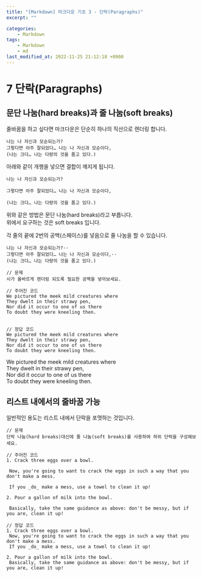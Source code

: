 ```yaml
---
title: "[Markdown] 마크다운 기초 3 - 단락(Paragraphs)"
excerpt: ""

categories:
    - Markdown
tags:
    - Markdown
    - md
last_modified_at: 2022-11-25 21:12:18 +0900
---
```


# 7 단락(Paragraphs)


## 문단 나눔(hard breaks)과 줄 나눔(soft breaks)
줄바꿈을 하고 싶다면 마크다운은 단순히 하나의 직선으로 렌더링 합니다.
```
나는 나 자신과 모순되는가?
그렇다면 아주 잘되었다… 나는 나 자신과 모순이다,
(나는 크다… 나는 다량의 것을 품고 있다.)
```

아래와 같이 개행을 넣으면 결합이 깨지게 됩니다. 
```
나는 나 자신과 모순되는가?

그렇다면 아주 잘되었다… 나는 나 자신과 모순이다,

(나는 크다… 나는 다량의 것을 품고 있다.)
```

위와 같은 방법은 문단 나눔(hard breaks)라고 부릅니다.   
위에서 요구하는 것은 soft breaks 입니다.  

각 줄의 끝에 2번의 공백(스페이스)를 넣음으로 줄 나눔을 할 수 있습니다. 

```
나는 나 자신과 모순되는가?··
그렇다면 아주 잘되었다… 나는 나 자신과 모순이다,··
(나는 크다… 나는 다량의 것을 품고 있다.)
```

```
// 문제 
시가 올바르게 렌더링 되도록 필요한 공백을 넣어보세요. 

// 주어진 코드 
We pictured the meek mild creatures where
They dwelt in their strawy pen,
Nor did it occur to one of us there
To doubt they were kneeling then.


// 정답 코드 
We pictured the meek mild creatures where  
They dwelt in their strawy pen,  
Nor did it occur to one of us there  
To doubt they were kneeling then.  
```

We pictured the meek mild creatures where  
They dwelt in their strawy pen,  
Nor did it occur to one of us there  
To doubt they were kneeling then.


## 리스트 내에서의 줄바꿈 가능
일반적인 용도는 리스트 내에서 단락을 포맷하는 것입니다. 

```
// 문제 
단락 나눔(hard breaks)대신에 줄 나눔(soft breaks)를 사용하여 하위 단락을 구성해보세요. 

// 주어진 코드
1. Crack three eggs over a bowl.

 Now, you're going to want to crack the eggs in such a way that you don't make a mess.

 If you _do_ make a mess, use a towel to clean it up!

2. Pour a gallon of milk into the bowl.

 Basically, take the same guidance as above: don't be messy, but if you are, clean it up!

// 정답 코드 
1. Crack three eggs over a bowl.  
 Now, you're going to want to crack the eggs in such a way that you don't make a mess.  
 If you _do_ make a mess, use a towel to clean it up!

2. Pour a gallon of milk into the bowl.  
 Basically, take the same guidance as above: don't be messy, but if you are, clean it up!
```
